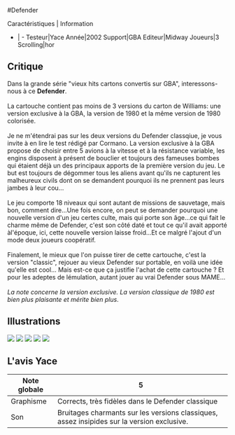 #Defender

Caractéristiques | Information
- | -
Testeur|Yace
Année|2002
Support|GBA
Editeur|Midway
Joueurs|3
Scrolling|hor

## Critique
Dans la grande série "vieux hits cartons convertis sur GBA", interessons-nous à ce <b>Defender</b>.<br/><br/>La cartouche contient pas moins de 3 versions du carton de Williams: une version exclusive à la GBA, la version de 1980 et la même version de 1980 colorisée.<br/><br/>Je ne m'étendrai pas sur les deux versions du Defender classqiue, je vous invite à en lire le test rédigé par Cormano. La version exclusive à la GBA propose de choisir entre 5 avions à la vitesse et à la résistance variable, les engins disposent à présent de bouclier et toujours des fameuses bombes qui étaient déjà un des principaux apports de la première version du jeu. Le but est toujours de dégommer tous les aliens avant qu'ils ne capturent les malheureux civils dont on se demandent pourquoi ils ne prennent pas leurs jambes à leur cou...<br/><br/>Le jeu comporte 18 niveaux qui sont autant de missions de sauvetage, mais bon, comment dire...Une fois encore, on peut se demander pourquoi une nouvelle version d'un jeu certes culte, mais qui porte son âge...ce qui fait le charme même de Defender, c'est son côté daté et tout ce qu'il avait apporté àl'époque, ici, cette nouvelle version laisse froid...Et ce malgré l'ajout d'un mode deux joueurs coopératif.<br/><br/>Finalement, le mieux que l'on puisse tirer de cette cartouche, c'est la version "classic", rejouer au vieux Defender sur portable, en voilà une idée qu'elle est cool... Mais est-ce que ça justifie l'achat de cette cartouche ? Et pour les adeptes de lémulation, autant jouer au vrai Defender sous MAME...<br/><br/><i>La note concerne la version exclusive. La version classique de 1980 est bien plus plaisante et mérite bien plus</i>.

## Illustrations
![](http://www.shmup.com/images/thumbs/img_fiche_1_981.jpg)
![](http://www.shmup.com/images/thumbs/img_fiche_2_981.jpg)
![](http://www.shmup.com/images/thumbs/)
![](http://www.shmup.com/images/thumbs/)
![](http://www.shmup.com/images/thumbs/)

## L'avis Yace
Note globale|5
-|-
Graphisme|Corrects, très fidèles dans le Defender classique
Son|Bruitages charmants sur les versions classiques, assez insipides sur la version exclusive.

